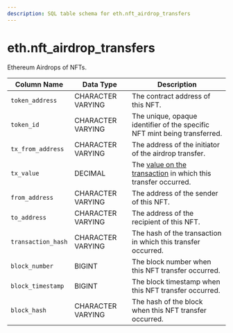 ```yaml
---
description: SQL table schema for eth.nft_airdrop_transfers
---
```


# eth.nft\_airdrop\_transfers

Ethereum Airdrops of NFTs.

| Column Name        | Data Type         | Description                                                                                         |
| ------------------ | ----------------- | --------------------------------------------------------------------------------------------------- |
| `token_address`    | CHARACTER VARYING | The contract address of this NFT.                                                                   |
| `token_id`         | CHARACTER VARYING | The unique, opaque identifier of the specific NFT mint being transferred.                           |
| `tx_from_address`  | CHARACTER VARYING | The address of the initiator of the airdrop transfer.                                               |
| `tx_value`         | DECIMAL           | The [value on the transaction](../core-tables/eth.transactions.md) in which this transfer occurred. |
| `from_address`     | CHARACTER VARYING | The address of the sender of this NFT.                                                              |
| `to_address`       | CHARACTER VARYING | The address of the recipient of this NFT.                                                           |
| `transaction_hash` | CHARACTER VARYING | The hash of the transaction in which this transfer occurred.                                        |
| `block_number`     | BIGINT            | The block number when this NFT transfer occurred.                                                   |
| `block_timestamp`  | BIGINT            | The block timestamp when this NFT transfer occurred.                                                |
| `block_hash`       | CHARACTER VARYING | The hash of the block when this NFT transfer occurred.                                              |

